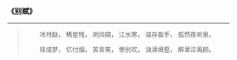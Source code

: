 ### 《别赋》

-----

<blockquote>
<p style="text-align: center;">
冷月缺，
稀星残，
冽风啸，
江水寒，
温存盈手，
孤然夜听泉。</p>
<p style="text-align: center;">
往成梦，
忆付烟，
苦言笑，
惨别欢，
浊酒填壑，
醉里泣离颜。
</p>
</blockquote>
